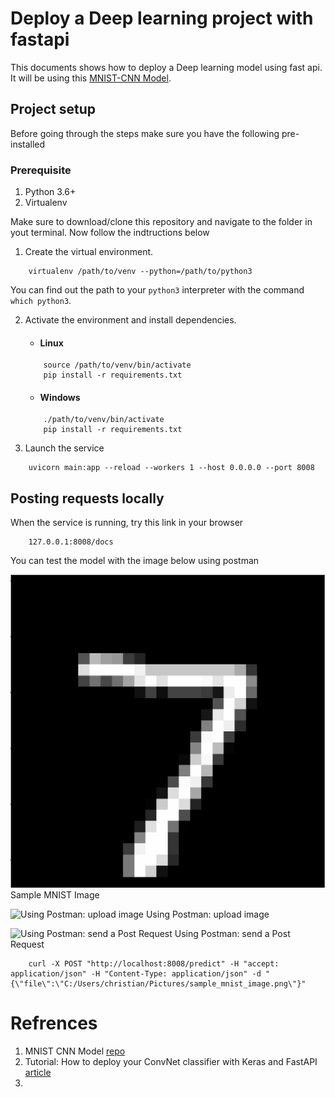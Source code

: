 # Deploy a Deep learning project with fastapi
This documents shows how to deploy a Deep learning model using fast api. It will be using this [MNIST-CNN Model](https://github.com/Semicolon-Tech/cnn_intro_with_mnist).

## Project setup
Before going through the steps make sure you have the following pre-installed

### Prerequisite
1. Python 3.6+
2. Virtualenv


Make sure to download/clone this repository and navigate to the folder in yout terminal. Now follow the indtructions below

1. Create the virtual environment.
```
    virtualenv /path/to/venv --python=/path/to/python3
```
You can find out the path to your `python3` interpreter with the command `which python3`.

2. Activate the environment and install dependencies.
    - #### Linux
    ```
        source /path/to/venv/bin/activate
        pip install -r requirements.txt
    ```

    - #### Windows
    ```
        ./path/to/venv/bin/activate
        pip install -r requirements.txt
    ```

3. Launch the service
```
    uvicorn main:app --reload --workers 1 --host 0.0.0.0 --port 8008
```

## Posting requests locally
When the service is running, try this link in your browser
```
    127.0.0.1:8008/docs
```

You can test the model with the image below using postman 

![Sample MNIST Image](images/sample_mnist_image.png?raw=true "Sample MNIST Image")
Sample MNIST Image

![Using Postman: upload image](https://github.com/Semicolon-Tech/deploy_DL_project_with_fastapi/blob/master/postman_example_pre.png?raw=true "Using Postman: upload image")
Using Postman: upload image

![Using Postman: send a Post Request](https://github.com/Semicolon-Tech/deploy_DL_project_with_fastapi/blob/master/postman_example.png?raw=true "Using Postman: send a Post Request")
Using Postman: send a Post Request

```
    curl -X POST "http://localhost:8008/predict" -H "accept: application/json" -H "Content-Type: application/json" -d "{\"file\":\"C:/Users/christian/Pictures/sample_mnist_image.png\"}"
```

# Refrences
1. MNIST CNN Model [repo](https://github.com/Semicolon-Tech/cnn_intro_with_mnist)
2. Tutorial: How to deploy your ConvNet classifier with Keras and FastAPI [article](https://www.machinecurve.com/index.php/2020/03/19/tutorial-how-to-deploy-your-convnet-classifier-with-keras-and-fastapi/#full-model-code)
3. 